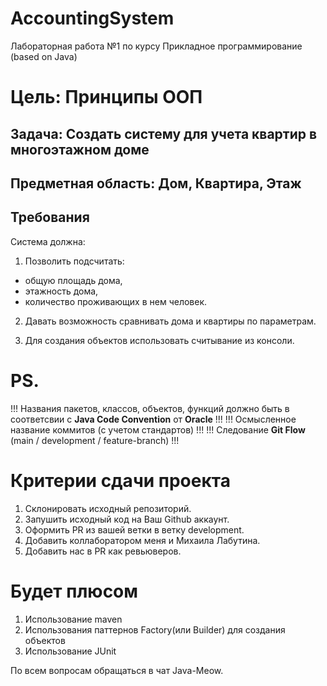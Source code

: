# AccountingSystem
Лабораторная работа №1 по курсу Прикладное программирование (based on Java)


# **Цель**: Принципы ООП

## **Задача**: Создать систему для учета квартир в многоэтажном доме

## **Предметная область**: Дом, Квартира, Этаж

## **Требования**

Система должна:
1. Позволить подсчитать:
 - общую площадь дома, 
 - этажность дома, 
 - количество проживающих в нем человек. 
 
2. Давать возможность сравнивать дома и квартиры по параметрам.

3. Для создания объектов использовать считывание из консоли.


# **PS.**

!!! Названия пакетов, классов, объектов, функций должно быть в соответсвии с **Java Code Convention** от **Oracle** !!!
!!! Осмысленное название коммитов (с учетом стандартов) !!!
!!! Следование **Git Flow** (main / development / feature-branch) !!!


# **Критерии сдачи проекта**

1. Склонировать исходный репозиторий.
2. Запушить исходный код на Ваш Github аккаунт.
3. Оформить PR из вашей ветки в ветку development.
4. Добавить коллаборатором меня и Михаила Лабутина.
5. Добавить нас в PR как ревьюверов.

# **Будет плюсом**

1. Использование maven
2. Использования паттернов Factory(или Builder) для создания объектов
3. Использование JUnit


По всем вопросам обращаться в чат Java-Meow.
